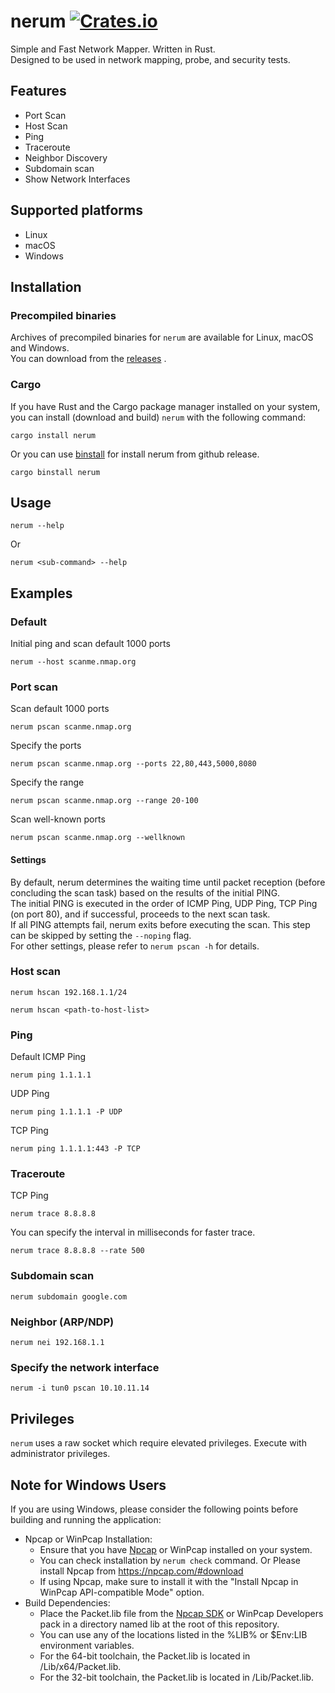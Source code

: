 [crates-badge]: https://img.shields.io/crates/v/nerum.svg
[crates-url]: https://crates.io/crates/nerum

# nerum [![Crates.io][crates-badge]][crates-url]
Simple and Fast Network Mapper. Written in Rust.  
Designed to be used in network mapping, probe, and security tests.

## Features
- Port Scan
- Host Scan
- Ping
- Traceroute
- Neighbor Discovery
- Subdomain scan
- Show Network Interfaces

## Supported platforms
- Linux
- macOS
- Windows

## Installation

### Precompiled binaries
Archives of precompiled binaries for `nerum` are available for Linux, macOS and Windows.  
You can download from the [releases](https://github.com/shellrow/nerum/releases) .

### Cargo
If you have Rust and the Cargo package manager installed on your system, you can install (download and build) `nerum` with the following command:
```
cargo install nerum
```

Or you can use [binstall](https://github.com/cargo-bins/cargo-binstall) for install nerum from github release.
```
cargo binstall nerum
```

## Usage
```
nerum --help
```
Or
```
nerum <sub-command> --help
```

## Examples
### Default 
Initial ping and scan default 1000 ports
```
nerum --host scanme.nmap.org
```

### Port scan
Scan default 1000 ports
```
nerum pscan scanme.nmap.org
```

Specify the ports
```
nerum pscan scanme.nmap.org --ports 22,80,443,5000,8080
```

Specify the range
```
nerum pscan scanme.nmap.org --range 20-100
```

Scan well-known ports
```
nerum pscan scanme.nmap.org --wellknown
```

#### Settings
By default, nerum determines the waiting time until packet reception (before concluding the scan task) based on the results of the initial PING.  
The initial PING is executed in the order of ICMP Ping, UDP Ping, TCP Ping (on port 80), and if successful, proceeds to the next scan task.  
If all PING attempts fail, nerum exits before executing the scan. This step can be skipped by setting the `--noping` flag.  
For other settings, please refer to `nerum pscan -h` for details.

### Host scan
```
nerum hscan 192.168.1.1/24
```

```
nerum hscan <path-to-host-list>
```

### Ping 
Default ICMP Ping
```
nerum ping 1.1.1.1
```

UDP Ping
```
nerum ping 1.1.1.1 -P UDP
```

TCP Ping
```
nerum ping 1.1.1.1:443 -P TCP
```

### Traceroute
TCP Ping
```
nerum trace 8.8.8.8
```

You can specify the interval in milliseconds for faster trace.
```
nerum trace 8.8.8.8 --rate 500
```

### Subdomain scan
```
nerum subdomain google.com
```

### Neighbor (ARP/NDP)
```
nerum nei 192.168.1.1
```

### Specify the network interface
```
nerum -i tun0 pscan 10.10.11.14
```

## Privileges
`nerum` uses a raw socket which require elevated privileges. Execute with administrator privileges.

## Note for Windows Users
If you are using Windows, please consider the following points before building and running the application:

- Npcap or WinPcap Installation:
    - Ensure that you have [Npcap](https://npcap.com/#download) or WinPcap installed on your system.
    - You can check installation by `nerum check` command. Or Please install Npcap from https://npcap.com/#download
    - If using Npcap, make sure to install it with the "Install Npcap in WinPcap API-compatible Mode" option.
- Build Dependencies:
    - Place the Packet.lib file from the [Npcap SDK](https://npcap.com/#download) or WinPcap Developers pack in a directory named lib at the root of this repository.
    - You can use any of the locations listed in the %LIB% or $Env:LIB environment variables.
    - For the 64-bit toolchain, the Packet.lib is located in <SDK>/Lib/x64/Packet.lib.
    - For the 32-bit toolchain, the Packet.lib is located in <SDK>/Lib/Packet.lib.
